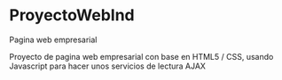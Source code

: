 # ProyectoWebInd
Pagina web empresarial

Proyecto de pagina web empresarial con base en HTML5 / CSS, usando Javascript para hacer unos servicios de lectura AJAX
